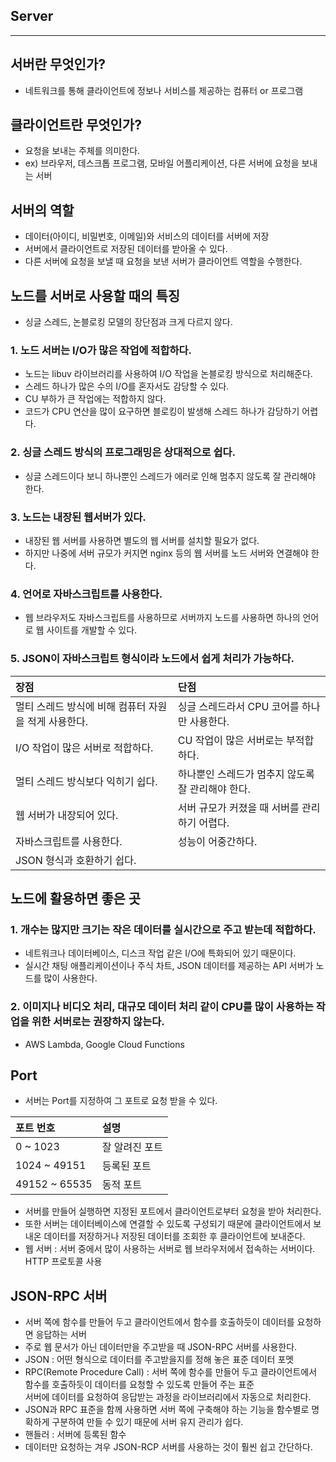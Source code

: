 Server
-----------------------
- - -
## 서버란 무엇인가?
- 네트워크를 통해 클라이언트에 정보나 서비스를 제공하는 컴퓨터 or 프로그램
## 클라이언트란 무엇인가?
- 요청을 보내는 주체를 의미한다.
- ex) 브라우저, 데스크톱 프로그램, 모바일 어플리케이션, 다른 서버에 요청을 보내는 서버
## 서버의 역할
- 데이터(아이디, 비밀번호, 이메일)와 서비스의 데이터를 서버에 저장
- 서버에서 클라이언트로 저장된 데이터를 받아올 수 있다.
- 다른 서버에 요청을 보낼 때 요청을 보낸 서버가 클라이언트 역할을 수행한다.
## 노드를 서버로 사용할 때의 특징
- 싱글 스레드, 논블로킹 모델의 장단점과 크게 다르지 않다.
### 1. 노드 서버는 I/O가 많은 작업에 적합하다.
- 노드는 libuv 라이브러리를 사용하여 I/O 작업을 논블로킹 방식으로 처리해준다.
- 스레드 하나가 많은 수의 I/O를 혼자서도 감당할 수 있다.
- CU 부하가 큰 작업에는 적합하지 않다.
- 코드가 CPU 연산을 많이 요구하면 블로킹이 발생해 스레드 하나가 감당하기 어렵다.
### 2. 싱글 스레드 방식의 프로그래밍은 상대적으로 쉽다.
- 싱글 스레드이다 보니 하나뿐인 스레드가 에러로 인해 멈추지 않도록 잘 관리해야 한다.
### 3. 노드는 내장된 웹서버가 있다.
- 내장된 웹 서버를 사용하면 별도의 웹 서버를 설치할 필요가 없다.
- 하지만 나중에 서버 규모가 커지면 nginx 등의 웹 서버를 노드 서버와 연결해야 한다.
### 4. 언어로 자바스크립트를 사용한다.
- 웹 브라우저도 자바스크립트를 사용하므로 서버까지 노드를 사용하면 하나의 언어로 웹 사이트를 개발할 수 있다.
### 5. JSON이 자바스크립트 형식이라 노드에서 쉽게 처리가 가능하다.

 장점 | 단점 
|:--------|:------|
|멀티 스레드 방식에 비해 컴퓨터 자원을 적게 사용한다. | 싱글 스레드라서 CPU 코어를 하나만 사용한다. |
| I/O 작업이 많은 서버로 적합하다. | CU 작업이 많은 서버로는 부적합하다. |
| 멀티 스레드 방식보다 익히기 쉽다. | 하나뿐인 스레드가 멈추지 않도록 잘 관리해야 한다. |
| 웹 서버가 내장되어 있다. | 서버 규모가 커졌을 때 서버를 관리하기 어렵다. |
| 자바스크립트를 사용한다. | 성능이 어중간하다.|
|JSON 형식과 호환하기 쉽다. | |

## 노드에 활용하면 좋은 곳
### 1. 개수는 많지만 크기는 작은 데이터를 실시간으로 주고 받는데 적합하다.
- 네트워크나 데이터베이스, 디스크 작업 같은 I/O에 특화되어 있기 때문이다.
- 실시간 채팅 애플리케이션이나 주식 차트, JSON 데이터를 제공하는 API 서버가 노드를 많이 사용한다.
### 2. 이미지나 비디오 처리, 대규모 데이터 처리 같이 CPU를 많이 사용하는 작업을 위한 서버로는 권장하지 않는다.
- AWS Lambda, Google Cloud Functions

## Port
- 서버는 Port를 지정하여 그 포트로 요청 받을 수 있다.  

 포트 번호 | 설명 
|:--------|:------|
|0 ~ 1023 | 잘 알려진 포트 |
|1024 ~ 49151 | 등록된 포트 |
|49152 ~ 65535 | 동적 포트 |

- 서버를 만들어 실행하면 지정된 포트에서 클라이언트로부터 요청을 받아 처리한다.
- 또한 서버는 데이터베이스에 연결할 수 있도록 구성되기 때문에 클라이언트에서 보내온 데이터를 저장하거나 저장된 데이터를 조회한 후 클라이언트에 보내준다.
- 웹 서버 : 서버 중에서 많이 사용하는 서버로 웹 브라우저에서 접속하는 서버이다. HTTP 프로토콜 사용

## JSON-RPC 서버
- 서버 쪽에 함수를 만들어 두고 클라이언트에서 함수를 호출하듯이 데이터를 요청하면 응답하는 서버
- 주로 웹 문서가 아닌 데이터만을 주고받을 때 JSON-RPC 서버를 사용한다.
- JSON : 어떤 형식으로 데이터를 주고받을지를 정해 놓은 표준 데이터 포멧
- RPC(Remote Procedure Call) : 서버 쪽에 함수를 만들어 두고 클라이언트에서 함수를 호출하듯이 데이터를 요청할 수 있도록 만들어 주는 표준  
서버에 데이터를 요청하여 응답받는 과정을 라이브러리에서 자동으로 처리한다.
- JSON과 RPC 표준을 함께 사용하면 서버 쪽에 구축해야 하는 기능을 함수별로 명확하게 구분하여 만들 수 있기 때문에 서버 유지 관리가 쉽다.
- 핸들러 : 서버에 등록된 함수
- 데이터만 요청하는 겨우 JSON-RCP 서버를 사용하는 것이 훨씬 쉽고 간단하다.
